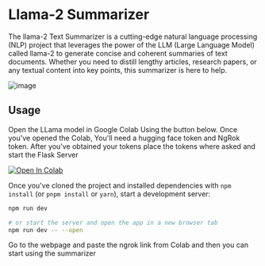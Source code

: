 # Llama-2 Summarizer

The llama-2 Text Summarizer is a cutting-edge natural language processing (NLP) project that leverages the power of the LLM (Large Language Model) called llama-2 to generate concise and coherent summaries of text documents. Whether you need to distill lengthy articles, research papers, or any textual content into key points, this summarizer is here to help.

![image](https://github.com/pereira90-ai/llama2-summarizer//assets/16337462/bf2a34ae-e028-4732-952e-98610988a2ae)



## Usage

Open the LLama model in Google Colab Using the button below. Once you've opened the Colab, You'll need a hugging face token and NgRok token. After you've obtained your tokens place the tokens where asked and start the Flask Server

<a target="_blank" href="https://colab.research.google.com/github.com/pereira90-ai/llama2-summarizer/blob/main/llma-2-summarizer.ipynb">
  <img src="https://colab.research.google.com/assets/colab-badge.svg" alt="Open In Colab"/>
</a>

Once you've cloned the project and installed dependencies with `npm install` (or `pnpm install` or `yarn`), start a development server:

```bash
npm run dev

# or start the server and open the app in a new browser tab
npm run dev -- --open
```

Go to the webpage and paste the ngrok link from Colab and then you can start using the summarizer
